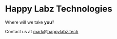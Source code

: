 # Happy Labz Technologies

<p>
Where will we take <b>you</b>?

Contact us at <a href="mailto:mark@happylabz.tech?subject=New Symbol">mark@happylabz.tech</a>
</p>